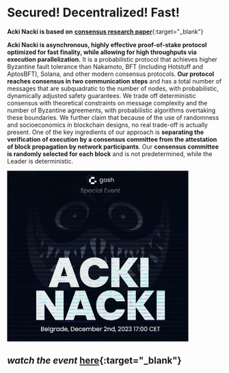 
# **Secured! Decentralized! Fast!**

**Acki Nacki is based on** [**consensus research paper**](https://link.springer.com/chapter/10.1007/978-3-031-61486-6_4){:target="_blank"}

**Acki Nacki is asynchronous, highly effective proof-of-stake protocol optimized for fast finality, while allowing for high throughputs via execution parallelization.** It is a probabilistic protocol that achieves higher Byzantine fault tolerance than Nakamoto, BFT (including Hotstuff and AptosBFT), Solana, and other modern consensus protocols. **Our protocol reaches consensus in two communication steps** and has a total number of messages that are subquadratic to the number of nodes, with probabilistic, dynamically adjusted safety guarantees. We trade off deterministic consensus with theoretical constraints on message complexity and the number of Byzantine agreements, with probabilistic algorithms overtaking these boundaries. We further claim that because of the use of randomness and socioeconomics in blockchain designs, no real trade-off is actually present. One of the key ingredients of our approach is **separating the verification of execution by a consensus committee from the attestation of block propagation by network participants**. Our **consensus committee is randomly selected for each block** and is not predetermined, while the Leader is deterministic.

![](./images/acki_nacki_2.jpg)

## ***watch the event*** [**here**](https://www.youtube.com/watch?v=WKiVzLMqJAg){:target="_blank"}
